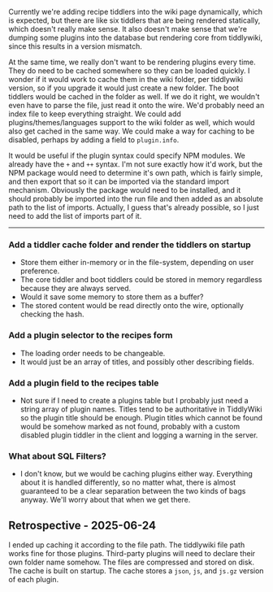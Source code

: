 Currently we're adding recipe tiddlers into the wiki page dynamically, which is expected, but there are like six tiddlers that are being rendered statically, which doesn't really make sense. It also doesn't make sense that we're dumping some plugins into the database but rendering core from tiddlywiki, since this results in a version mismatch. 

At the same time, we really don't want to be rendering plugins every time. They do need to be cached somewhere so they can be loaded quickly. I wonder if it would work to cache them in the wiki folder, per tiddlywiki version, so if you upgrade it would just create a new folder. The boot tiddlers would be cached in the folder as well. If we do it right, we wouldn't even have to parse the file, just read it onto the wire. We'd probably need an index file to keep everything straight. We could add plugins/themes/languages support to the wiki folder as well, which would also get cached in the same way. We could make a way for caching to be disabled, perhaps by adding a field to `plugin.info`. 

It would be useful if the plugin syntax could specify NPM modules. We already have the `+` and `++` syntax. I'm not sure exactly how it'd work, but the NPM package would need to determine it's own path, which is fairly simple, and then export that so it can be imported via the standard import mechanism. Obviously the package would need to be installed, and it should probably be imported into the run file and then added as an absolute path to the list of imports. Actually, I guess that's already possible, so I just need to add the list of imports part of it. 

----

### Add a tiddler cache folder and render the tiddlers on startup

- Store them either in-memory or in the file-system, depending on user preference.
- The core tiddler and boot tiddlers could be stored in memory regardless because they are always served. 
- Would it save some memory to store them as a buffer?
- The stored content would be read directly onto the wire, optionally checking the hash. 

### Add a plugin selector to the recipes form

- The loading order needs to be changeable. 
- It would just be an array of titles, and possibly other describing fields. 

### Add a plugin field to the recipes table

- Not sure if I need to create a plugins table but I probably just need a string array of plugin names. Titles tend to be authoritative in TiddlyWiki so the plugin title should be enough. Plugin titles which cannot be found would be somehow marked as not found, probably with a custom disabled plugin tiddler in the client and logging a warning in the server. 

### What about SQL Filters?

- I don't know, but we would be caching plugins either way. Everything about it is handled differently, so no matter what, there is almost guaranteed to be a clear separation between the two kinds of bags anyway. We'll worry about that when we get there.

## Retrospective - 2025-06-24

I ended up caching it according to the file path. The tiddlywiki file path works fine for those plugins. Third-party plugins will need to declare their own folder name somehow. The files are compressed and stored on disk. The cache is built on startup. The cache stores a `json`, `js`, and `js.gz` version of each plugin. 